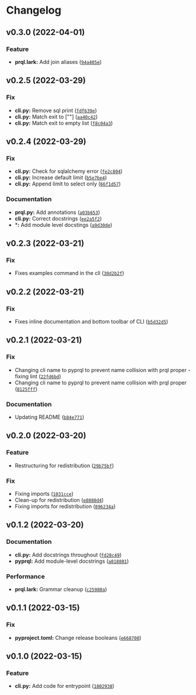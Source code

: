 # Changelog

<!--next-version-placeholder-->

## v0.3.0 (2022-04-01)
### Feature
* **prql.lark:** Add join aliases ([`94a405e`](https://github.com/qorrect/PyPrql/commit/94a405ee44632f378476645c4303e08e91a275ef))

## v0.2.5 (2022-03-29)
### Fix
* **cli.py:** Remove sql print ([`fdf639e`](https://github.com/qorrect/PyPrql/commit/fdf639e65e8522c57ea1c9400bd1c41de78833ac))
* **cli.py:** Match exit to [""] ([`aa40c42`](https://github.com/qorrect/PyPrql/commit/aa40c421c99ad52ee798294f1c5ebe4059352575))
* **cli.py:** Match exit to empty list ([`f8c04a3`](https://github.com/qorrect/PyPrql/commit/f8c04a359190009d2aa121e13a3d4261aee5b7cc))

## v0.2.4 (2022-03-29)
### Fix
* **cli.py:** Check for sqlalchemy error ([`fe2c804`](https://github.com/qorrect/PyPrql/commit/fe2c804470139699a3708a286167ba1c297b0aaa))
* **cli.py:** Increase default limit ([`b5e7be4`](https://github.com/qorrect/PyPrql/commit/b5e7be4b574e476495367dd5af26df3633d47b38))
* **cli.py:** Append limit to select only ([`66f1d57`](https://github.com/qorrect/PyPrql/commit/66f1d57cdd3e69141383f712a2ae71c1eb34a2ec))

### Documentation
* **prql.py:** Add annotations ([`a03b653`](https://github.com/qorrect/PyPrql/commit/a03b653590a8fd4daef26f9ae26f718498ccf75a))
* **cli.py:** Correct docstrings ([`ee2a5f2`](https://github.com/qorrect/PyPrql/commit/ee2a5f2eeee8c8ce8b5e8cdc3aad8022c591527a))
* ***:** Add module level docstings ([`a9d30de`](https://github.com/qorrect/PyPrql/commit/a9d30de78450f24953b4e27b16532a6baa5a777f))

## v0.2.3 (2022-03-21)
### Fix
* Fixes examples command in the cli ([`30d2b2f`](https://github.com/qorrect/PyPrql/commit/30d2b2f27e4bf64d59d64f8f4fa566a2c8111e6b))

## v0.2.2 (2022-03-21)
### Fix
* Fixes inline documentation and bottom toolbar of CLI ([`b5d32d5`](https://github.com/qorrect/PyPrql/commit/b5d32d5f0bccb131e090b63617844666e646ff6c))

## v0.2.1 (2022-03-21)
### Fix
* Changing cli name to pyprql to prevent name collision with prql proper - fixing lint ([`22fd6bd`](https://github.com/qorrect/PyPrql/commit/22fd6bdcc22a647cc5b10533620b74fd03cd74cf))
* Changing cli name to pyprql to prevent name collision with prql proper ([`8125fff`](https://github.com/qorrect/PyPrql/commit/8125fff32bf1c351ca64825bed763f83fa88b639))

### Documentation
* Updating README ([`b84e771`](https://github.com/qorrect/PyPrql/commit/b84e771d242d91ef42f25492420c5bc08aef124b))

## v0.2.0 (2022-03-20)
### Feature
* Restructuring for redistribution ([`29b75bf`](https://github.com/qorrect/PyPrql/commit/29b75bf6f38adb213e4b4443672dee3dea15f388))

### Fix
* Fixing imports ([`1031cce`](https://github.com/qorrect/PyPrql/commit/1031cce38abdf704aec63a637ccadccd1429c670))
* Clean-up for redistribution ([`e8080d4`](https://github.com/qorrect/PyPrql/commit/e8080d4bf8b39a2a043820a8d8f58f2070b03fd0))
* Fixing imports for redistribution ([`896234a`](https://github.com/qorrect/PyPrql/commit/896234a288e22e922d9b89d368ed76b51ec13762))

## v0.1.2 (2022-03-20)
### Documentation
* **cli.py:** Add docstrings throughout ([`fd28c49`](https://github.com/qorrect/PyPrql/commit/fd28c49f71a88b34ddac478f929142a1a33446cc))
* **pyprql:** Add module-level docstrings ([`a018801`](https://github.com/qorrect/PyPrql/commit/a018801b0ae35d6300d3c8b444bb88e619504b97))

### Performance
* **prql.lark:** Grammar cleanup ([`c25980a`](https://github.com/qorrect/PyPrql/commit/c25980a420d1c117a7d3a4456fffffdccc8b0038))

## v0.1.1 (2022-03-15)
### Fix
* **pyproject.toml:** Change release booleans ([`e668700`](https://github.com/qorrect/PyPrql/commit/e6687007e34529b0b337ca38047b84c239b157bc))

## v0.1.0 (2022-03-15)
### Feature
* **cli.py:** Add code for entrypoint ([`1802938`](https://github.com/qorrect/PyPrql/commit/1802938055cc6dea4167dfa60ef51d934086dfa3))
